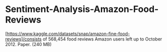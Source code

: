 # Sentiment-Analysis-Amazon-Food-Reviews

[https://www.kaggle.com/datasets/snap/amazon-fine-food-reviews]/consists of 568,454 food reviews Amazon users left up to October 2012. Paper. (240 MB)
